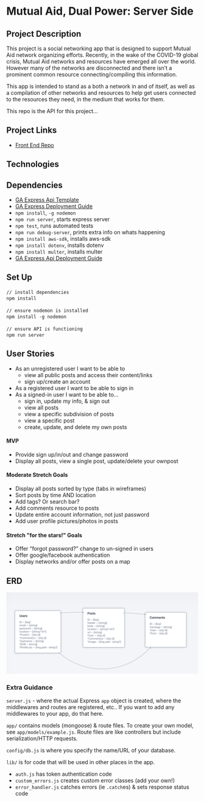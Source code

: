 
# Mutual Aid, Dual Power: Server Side
## Project Description
This project is a social networking app that is designed to support Mutual Aid network organizing efforts.  Recently, in the wake of the COVID-19 global crisis, Mutual Aid networks and resources have emerged all over the world.  However many of the networks are disconnected and there isn’t a prominent common resource connecting/compiling this information.

This app is intended to stand as a both a network in and of itself, as well as a compilation of other networks and resources to help get users connected to the resources they need, in the medium that works for them.

This repo is the API for this project... <!-- add more descriptive info -->

## Project Links <!-- add as finised -->
* [Front End Repo](https://github.com/srsexton94/mutualaid-client)

## Technologies

## Dependencies
* [GA Express Api Template](https://git.generalassemb.ly/ga-wdi-boston/express-api-template)
* [GA Express Deployment Guide](https://git.generalassemb.ly/ga-wdi-boston/express-api-deployment-guide)
* `npm install`, `-g nodemon`
* `npm run server`, starts express server
* `npm test`, runs automated tests
* `npm run debug-server`, prints extra info on whats happening
* `npm install aws-sdk`, installs aws-sdk
* `npm install dotenv`, installs dotenv
* `npm install multer`, installs multer
* [GA Express Api Deployment Guide](https://git.generalassemb.ly/ga-wdi-boston/express-api-deployment-guide)

## Set Up
```
// install dependencies
npm install

// ensure nodemon is installed
npm install -g nodemon

// ensure API is functioning
npm run server
```

## User Stories
- As an unregistered user I want to be able to
  - view all public posts and access their content/links
  - sign up/create an account
- As a registered user I want to be able to sign in
- As a signed-in user I want to be able to...
  - sign in, update my info, & sign out
  - view all posts
  - view a specific subdivision of posts
  - view a specific post
  - create, update, and delete my own posts

#### MVP
* Provide sign up/in/out and change password
* Display all posts, view a single post, update/delete your ownpost

#### Moderate Stretch Goals
* Display all posts sorted by type (tabs in wireframes)
* Sort posts by time AND location
* Add tags? Or search bar?
* Add comments resource to posts
* Update entire account information, not just password
* Add user profile pictures/photos in posts

#### Stretch "for the stars!" Goals
* Offer “forgot password?” change to un-signed in users
* Offer google/facebook authentication
* Display networks and/or offer posts on a map

## ERD
![](./images/erd.png)

### Extra Guidance
`server.js` - where the actual Express `app` object is created, where
the middlewares and routes are registered, etc..
If you want to add any middlewares to your app, do that here.

`app/` contains models (mongoose) & route files. To create your own model, see
`app/models/example.js`. Route files are like controllers but include serialization/HTTP requests.

`config/db.js` is where you specify the name/URL of your database.

`lib/` is for code that will be used in other places in the app.
- `auth.js` has token authentication code
- `custom_errors.js` creates custom error classes (add your own!)
- `error_handler.js` catches errors (ie `.catch`es) & sets response status code

